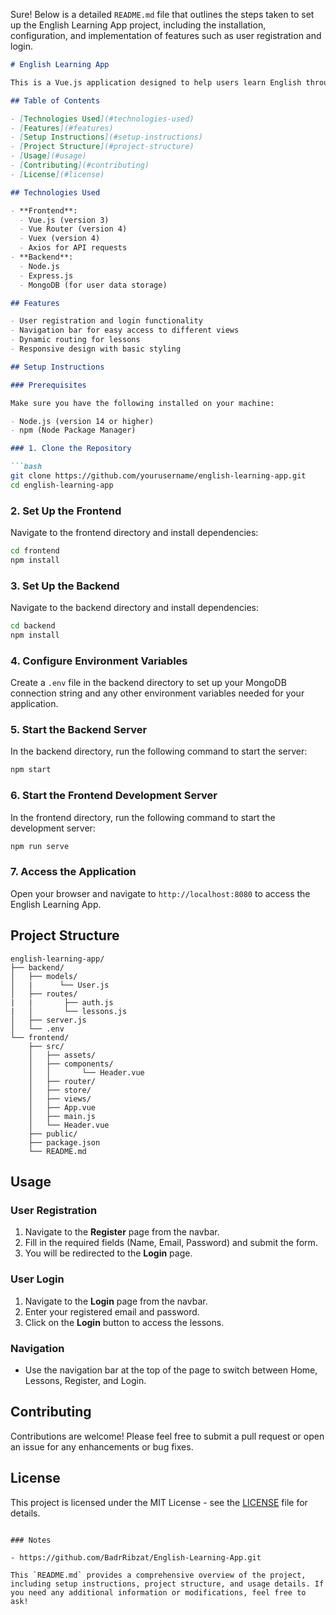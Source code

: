 Sure! Below is a detailed `README.md` file that outlines the steps taken to set up the English Learning App project, including the installation, configuration, and implementation of features such as user registration and login.

```markdown
# English Learning App

This is a Vue.js application designed to help users learn English through interactive lessons. The app includes user registration, login functionality, and a navigation bar to access different sections of the application.

## Table of Contents

- [Technologies Used](#technologies-used)
- [Features](#features)
- [Setup Instructions](#setup-instructions)
- [Project Structure](#project-structure)
- [Usage](#usage)
- [Contributing](#contributing)
- [License](#license)

## Technologies Used

- **Frontend**: 
  - Vue.js (version 3)
  - Vue Router (version 4)
  - Vuex (version 4)
  - Axios for API requests
- **Backend**: 
  - Node.js
  - Express.js
  - MongoDB (for user data storage)

## Features

- User registration and login functionality
- Navigation bar for easy access to different views
- Dynamic routing for lessons
- Responsive design with basic styling

## Setup Instructions

### Prerequisites

Make sure you have the following installed on your machine:

- Node.js (version 14 or higher)
- npm (Node Package Manager)

### 1. Clone the Repository

```bash
git clone https://github.com/yourusername/english-learning-app.git
cd english-learning-app
```

### 2. Set Up the Frontend

Navigate to the frontend directory and install dependencies:

```bash
cd frontend
npm install
```

### 3. Set Up the Backend

Navigate to the backend directory and install dependencies:

```bash
cd backend
npm install
```

### 4. Configure Environment Variables

Create a `.env` file in the backend directory to set up your MongoDB connection string and any other environment variables needed for your application.

### 5. Start the Backend Server

In the backend directory, run the following command to start the server:

```bash
npm start
```

### 6. Start the Frontend Development Server

In the frontend directory, run the following command to start the development server:

```bash
npm run serve
```

### 7. Access the Application

Open your browser and navigate to `http://localhost:8080` to access the English Learning App.

## Project Structure

```
english-learning-app/
├── backend/
│   ├── models/
│   |      └── User.js
│   ├── routes/
|   |       ├── auth.js
|   │       └── lessons.js
│   ├── server.js
│   └── .env
└── frontend/
    ├── src/
    │   ├── assets/
    │   ├── components/
    │   │       └── Header.vue
    │   ├── router/
    │   ├── store/
    │   ├── views/
    │   ├── App.vue
    │   ├── main.js
    │   └── Header.vue
    ├── public/
    ├── package.json
    └── README.md
```

## Usage

### User Registration

1. Navigate to the **Register** page from the navbar.
2. Fill in the required fields (Name, Email, Password) and submit the form.
3. You will be redirected to the **Login** page.

### User Login

1. Navigate to the **Login** page from the navbar.
2. Enter your registered email and password.
3. Click on the **Login** button to access the lessons.

### Navigation

- Use the navigation bar at the top of the page to switch between Home, Lessons, Register, and Login.

## Contributing

Contributions are welcome! Please feel free to submit a pull request or open an issue for any enhancements or bug fixes.

## License

This project is licensed under the MIT License - see the [LICENSE](LICENSE) file for details.
```

### Notes

- https://github.com/BadrRibzat/English-Learning-App.git

This `README.md` provides a comprehensive overview of the project, including setup instructions, project structure, and usage details. If you need any additional information or modifications, feel free to ask!
